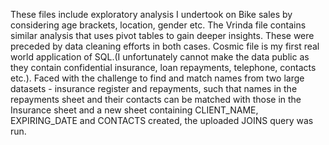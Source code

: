 These files include exploratory analysis I undertook on Bike sales by considering age brackets, location, gender etc.
The Vrinda file contains similar analysis that uses pivot tables to gain deeper insights.
These were preceded by data cleaning efforts in both cases.
Cosmic file is my first real world application of SQL.(I unfortunately cannot make the data public as they contain confidential insurance, loan repayments, telephone, contacts etc.).
Faced with the challenge to find and match names from two large datasets - insurance register and repayments, such that names in the repayments sheet and their contacts can be matched with those in the Insurance sheet and a new sheet containing CLIENT_NAME, EXPIRING_DATE and CONTACTS created, the uploaded JOINS query was run.

